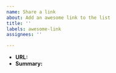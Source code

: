 ```yaml
---
name: Share a link
about: Add an awesome link to the list
title: ''
labels: awesome-link
assignees: ''

---
```


- **URL:**
- **Summary:**

